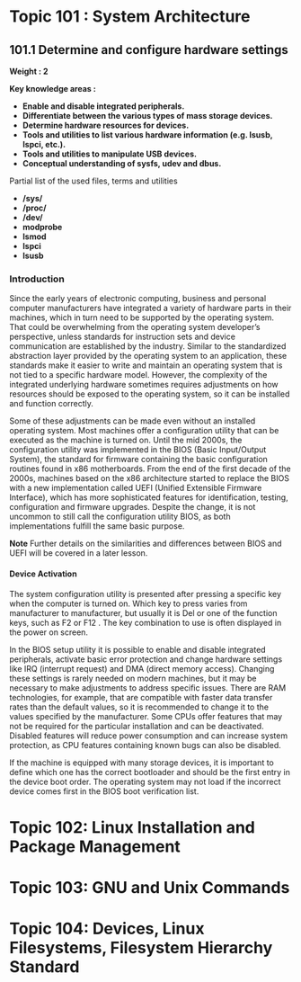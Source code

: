 # Topic 101 : System Architecture
## 101.1 Determine and configure hardware settings
**Weight : 2**

**Key knowledge areas :**

-   **Enable and disable integrated peripherals.**
-   **Differentiate between the various types of mass storage devices.**
-   **Determine hardware resources for devices.**
-   **Tools and utilities to list various hardware information (e.g. lsusb, lspci, etc.).**
-   **Tools and utilities to manipulate USB devices.**
-   **Conceptual understanding of sysfs, udev and dbus.**

Partial list of the used files, terms and utilities

-   **/sys/**
-   **/proc/**
-   **/dev/**
-   **modprobe**
-   **lsmod**
-   **lspci**
-   **lsusb**

### **Introduction**

Since the early years of electronic computing, business and personal computer manufacturers have integrated a variety of hardware parts in their machines, which in turn need to be supported by the operating system. That could be overwhelming from the operating system developer’s perspective, unless standards for instruction sets and device communication are established by the industry. Similar to the standardized abstraction layer provided by the operating system to an application, these standards make it easier to write and maintain an operating system that is not tied to a specific hardware model. However, the complexity of the integrated underlying hardware sometimes requires adjustments on how resources should be exposed to the operating system, so it can be installed and function correctly.

Some of these adjustments can be made even without an installed operating system. Most machines offer a configuration utility that can be executed as the machine is turned on. Until the mid 2000s, the configuration utility was implemented in the BIOS (Basic Input/Output System), the standard for firmware containing the basic configuration routines found in x86 motherboards. From the end of the first decade of the 2000s, machines based on the x86 architecture started to replace the BIOS with a new implementation called UEFI (Unified Extensible Firmware Interface), which has more sophisticated features for identification, testing, configuration and firmware upgrades. Despite the change, it is not uncommon to still call the configuration utility BIOS, as both implementations fulfill the same basic purpose.

**Note**
Further details on the similarities and differences between BIOS and UEFI will be covered in a later lesson.

#### Device Activation

The system configuration utility is presented after pressing a specific key when the computer is turned on. Which key to press varies from manufacturer to manufacturer, but usually it is Del or one of the function keys, such as F2 or F12 . The key combination to use is often displayed in the power on screen.

In the BIOS setup utility it is possible to enable and disable integrated peripherals, activate basic error protection and change hardware settings like IRQ (interrupt request) and DMA (direct memory access). Changing these settings is rarely needed on modern machines, but it may be necessary to make adjustments to address specific issues. There are RAM technologies, for example, that are compatible with faster data transfer rates than the default values, so it is recommended to change it to the values specified by the manufacturer. Some CPUs offer features that may not be required for the particular installation and can be deactivated. Disabled features will reduce power consumption and can increase system protection, as CPU features containing known bugs can also be disabled.

If the machine is equipped with many storage devices, it is important to define which one has the correct bootloader and should be the first entry in the device boot order. The operating system may not load if the incorrect device comes first in the BIOS boot verification list.

# Topic 102: Linux Installation and Package Management

# Topic 103: GNU and Unix Commands

# Topic 104: Devices, Linux Filesystems, Filesystem Hierarchy Standard
